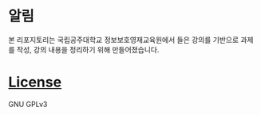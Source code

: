 # 알림
본 리포지토리는 국립공주대학교 정보보호영재교육원에서 들은 강의를 기반으로 과제를 작성, 강의 내용을 정리하기 위해 만들어졌습니다.

# [License](/LICENSE)
GNU GPLv3
